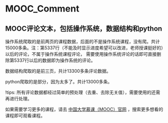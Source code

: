 # MOOC_Comment
## MOOC评论文本，包括**操作系统**，**数据结构**和**python**

操作系统爬取的是前两页的课程数据，后面的不是操作系统课程，没有爬。共计15000多条。注：第5337行（不能及时显示进度希望可以改进，老师授课挺好的）以后的评论，不属于操作系统课程评论，
需要使用操作系统评论的话即可直接删除第5337行以后的数据即为操作系统的评论。

数据结构爬取的是前三页，共计13300多条评论数据。

python爬取的是部分，因为太多了。共计13000多条。

!tips: 所有评论数据都经过简单的预处理（去重、去除无关值），需要使用的还需再进行处理。

如果需要学习更多的课程，请去 [中国大学慕课（MOOC）官网](https://www.icourse163.org/) ，搜索更多想看的课程即可观看课程。
